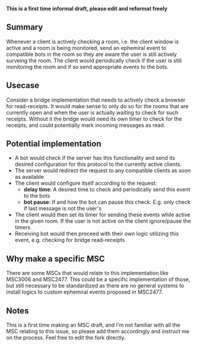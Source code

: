 **This is a first time informal draft, please edit and reformat freely**

## Summary

Whenever a client is actively checking a room, i.e. the client window is active and a room is being monitored, send an ephemiral event to compatible bots in the room so they are aware the user is still actively surveing the room. The client would periodically check if the user is still monitoring the room and if so send appropriate events to the bots.

## Usecase

Consider a bridge implementation that needs to actively check a browser for read-receipts. It would make sense to only do so for the rooms that are currently open and when the user is actually waiting to check for such receipts. Without it the bridge would need its own timer to check for the receipts, and could potentially mark incoming messages as read.

## Potential implementation

- A bot would check if the server has this functionality and send its desired configuration for this protocol to the currently active clients.
- The server would redirect the request to any compatible clients as soon as available
- The client would configure itself according to the request:
  - **delay time**: A desired time to check and periodically send this event to the bots
  - **bot pause**: If and how the bot can pause this check. E.g. only check if last message is not the user's
- The client would then set its timer for sending these events while active in the given room. If the user is not active on the client ignore/pause the timers
- Receiving bot would then proceed with their own logic utilizing  this event, e.g. checking for bridge read-receipts

## Why make a specific MSC

There are some MSCs that would relate to this implementation like MSC3006 and MSC2477. This could be a specific implementation of those, but still necessary to be standardized as there are no general systems to install logics to custom ephemiral events proposed in MSC2477.

## Notes

This is a first time making an MSC draft, and I'm not familiar with all the MSC relating to this issue, so please add them accordingly and instruct me on the process. Feel free to edit the fork directly.
